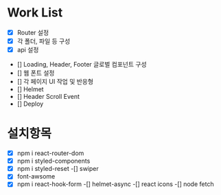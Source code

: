 # Work List
- [x] Router 설정
- [x] 각 폴더, 파일 등 구성
- [x] api 설정
- [] Loading, Header, Footer 글로벌 컴포넌트 구성
- [] 웹 폰트 설정
- [] 각 페이지 UI 작업 및 반응형
- [] Helmet
- [] Header Scroll Event
- [] Deploy

# 설치항목

-[x] npm i react-router-dom
-[x] npm i styled-components
-[x] npm i styled-reset
-[] swiper
-[x] font-awsome
-[x] npm i react-hook-form
-[] helmet-async
-[] react icons
-[] node fetch